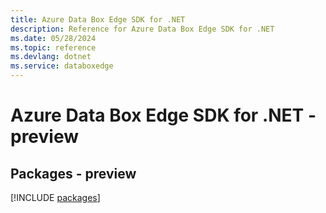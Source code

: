 ```yaml
---
title: Azure Data Box Edge SDK for .NET
description: Reference for Azure Data Box Edge SDK for .NET
ms.date: 05/28/2024
ms.topic: reference
ms.devlang: dotnet
ms.service: databoxedge
---
```

# Azure Data Box Edge SDK for .NET - preview
## Packages - preview
[!INCLUDE [packages](data-box-edge-index.md)]